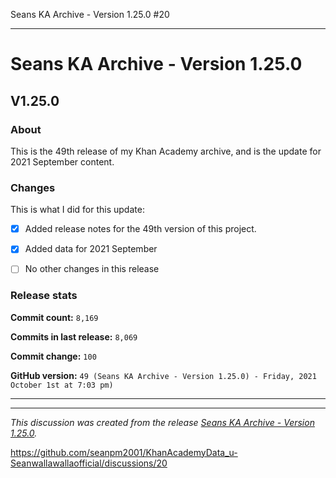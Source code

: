 Seans KA Archive - Version 1.25.0 #20

***

# Seans KA Archive - Version 1.25.0

## V1.25.0

### About

This is the 49th release of my Khan Academy archive, and is the update for 2021 September content. <!-- This is a follow-up to the first September 2021 monthly release. !-->

### Changes

This is what I did for this update:

<!-- - [x] Deleted all `IGNORE.md` files for September 2021 (deleted `93` `IGNORE.md` files) !-->

<!-- - [x] Added data for August 2021 !-->

- [x] Added release notes for the 49th version of this project.

- [x] Added data for 2021 September

- [ ] No other changes in this release

### Release stats

**Commit count:** `8,169`

**Commits in last release:** `8,069`

**Commit change:** `100`

**GitHub version:** `49 (Seans KA Archive - Version 1.25.0) - Friday, 2021 October 1st at 7:03 pm)`

***

<hr /><em>This discussion was created from the release <a href='https://github.com/seanpm2001/KhanAcademyData_u-Seanwallawallaofficial/releases/tag/V1.25.0'>Seans KA Archive - Version 1.25.0</a>.</em>

https://github.com/seanpm2001/KhanAcademyData_u-Seanwallawallaofficial/discussions/20

